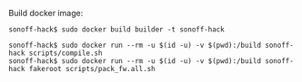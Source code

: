 
Build docker image:
```console
sonoff-hack$ sudo docker build builder -t sonoff-hack
```

```console
sonoff-hack$ sudo docker run --rm -u $(id -u) -v $(pwd):/build sonoff-hack scripts/compile.sh
sonoff-hack$ sudo docker run --rm -u $(id -u) -v $(pwd):/build sonoff-hack fakeroot scripts/pack_fw.all.sh
```
